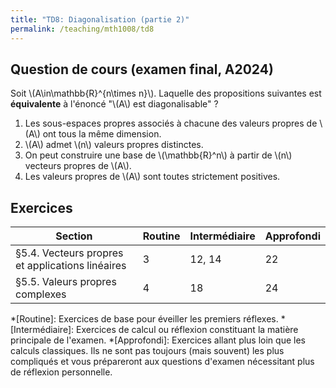 ```yaml
---
title: "TD8: Diagonalisation (partie 2)"
permalink: /teaching/mth1008/td8
---
```


## Question de cours (examen final, A2024)

Soit \\(A\in\mathbb{R}^{n\times n}\\). Laquelle des propositions suivantes est **équivalente** à l'énoncé "\\(A\\) est diagonalisable" ?

1. Les sous-espaces propres associés à chacune des valeurs propres de \\(A\\) ont tous la même dimension.
2. \\(A\\) admet \\(n\\) valeurs propres distinctes.
3. On peut construire une base de \\(\mathbb{R}^n\\) à partir de \\(n\\) vecteurs propres de \\(A\\).
4. Les valeurs propres de \\(A\\) sont toutes strictement positives.

## Exercices

| Section                                          | Routine | Intermédiaire | Approfondi |
| ------------------------------------------------ | ------- | ------------- | ---------- |
| §5.4. Vecteurs propres et applications linéaires | 3       | 12, 14        | 22         |
| §5.5. Valeurs propres complexes                  | 4       | 18            | 24         |


*[Routine]: Exercices de base pour éveiller les premiers réflexes.
*[Intermédiaire]: Exercices de calcul ou réflexion constituant la matière principale de l'examen.
*[Approfondi]: Exercices allant plus loin que les calculs classiques. Ils ne sont pas toujours (mais souvent) les plus compliqués et vous prépareront aux questions d'examen nécessitant plus de réflexion personnelle.